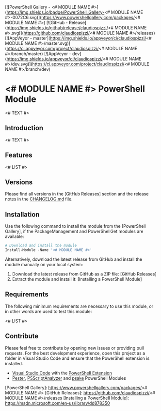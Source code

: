 [![PowerShell Gallery - <# MODULE NAME #>](https://img.shields.io/badge/PowerShell_Gallery-<# MODULE NAME #>-0072C6.svg)](https://www.powershellgallery.com/packages/<# MODULE NAME #>)
[![GitHub - Release](https://img.shields.io/github/release/claudiospizzi/<# MODULE NAME #>.svg)](https://github.com/claudiospizzi/<# MODULE NAME #>/releases)
[![AppVeyor - master](https://img.shields.io/appveyor/ci/claudiospizzi/<# MODULE NAME #>/master.svg)](https://ci.appveyor.com/project/claudiospizzi/<# MODULE NAME #>/branch/master)
[![AppVeyor - dev](https://img.shields.io/appveyor/ci/claudiospizzi/<# MODULE NAME #>/dev.svg)](https://ci.appveyor.com/project/claudiospizzi/<# MODULE NAME #>/branch/dev)


# <# MODULE NAME #> PowerShell Module

<# TEXT #>


## Introduction

<# TEXT #>


## Features

<# LIST #>


## Versions

Please find all versions in the [GitHub Releases] section and the release notes
in the [CHANGELOG.md] file.


## Installation

Use the following command to install the module from the [PowerShell Gallery],
if the PackageManagement and PowerShellGet modules are available:

```powershell
# Download and install the module
Install-Module -Name '<# MODULE NAME #>'
```

Alternatively, download the latest release from GitHub and install the module
manually on your local system:

1. Download the latest release from GitHub as a ZIP file: [GitHub Releases]
2. Extract the module and install it: [Installing a PowerShell Module]


## Requirements

The following minimum requirements are necessary to use this module, or in other
words are used to test this module:

<# LIST #>


## Contribute

Please feel free to contribute by opening new issues or providing pull requests.
For the best development experience, open this project as a folder in Visual
Studio Code and ensure that the PowerShell extension is installed.

* [Visual Studio Code] with the [PowerShell Extension]
* [Pester], [PSScriptAnalyzer] and [psake] PowerShell Modules



[PowerShell Gallery]: https://www.powershellgallery.com/packages/<# MODULE NAME #>
[GitHub Releases]: https://github.com/claudiospizzi/<# MODULE NAME #>/releases
[Installing a PowerShell Module]: https://msdn.microsoft.com/en-us/library/dd878350

[CHANGELOG.md]: CHANGELOG.md

[Visual Studio Code]: https://code.visualstudio.com/
[PowerShell Extension]: https://marketplace.visualstudio.com/items?itemName=ms-vscode.PowerShell
[Pester]: https://www.powershellgallery.com/packages/Pester
[PSScriptAnalyzer]: https://www.powershellgallery.com/packages/PSScriptAnalyzer
[psake]: https://www.powershellgallery.com/packages/psake
